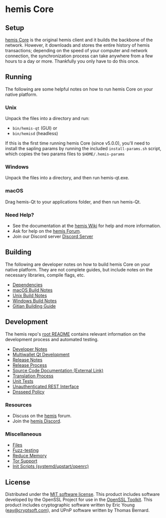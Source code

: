 hemis Core
=============

Setup
---------------------
[hemis Core](http://hemis.org/wallet) is the original hemis client and it builds the backbone of the network. However, it downloads and stores the entire history of hemis transactions; depending on the speed of your computer and network connection, the synchronization process can take anywhere from a few hours to a day or more. Thankfully you only have to do this once.

Running
---------------------
The following are some helpful notes on how to run hemis Core on your native platform.

### Unix

Unpack the files into a directory and run:

- `bin/hemis-qt` (GUI) or
- `bin/hemisd` (headless)

If this is the first time running hemis Core (since v5.0.0), you'll need to install the sapling params by running the included `install-params.sh` script, which copies the two params files to `$HOME/.hemis-params`

### Windows

Unpack the files into a directory, and then run hemis-qt.exe.

### macOS

Drag hemis-Qt to your applications folder, and then run hemis-Qt.

### Need Help?

* See the documentation at the [hemis Wiki](https://github.com/hemis-Project/hemis/wiki)
for help and more information.
* Ask for help on the [hemis Forum](http://forum.hemis.org/).
* Join our Discord server [Discord Server](https://discord.hemis.org)

Building
---------------------
The following are developer notes on how to build hemis Core on your native platform. They are not complete guides, but include notes on the necessary libraries, compile flags, etc.

- [Dependencies](dependencies.md)
- [macOS Build Notes](build-osx.md)
- [Unix Build Notes](build-unix.md)
- [Windows Build Notes](build-windows.md)
- [Gitian Building Guide](gitian-building.md)

Development
---------------------
The hemis repo's [root README](/README.md) contains relevant information on the development process and automated testing.

- [Developer Notes](developer-notes.md)
- [Multiwallet Qt Development](multiwallet-qt.md)
- [Release Notes](release-notes.md)
- [Release Process](release-process.md)
- [Source Code Documentation (External Link)](https://www.fuzzbawls.pw/hemis/doxygen/)
- [Translation Process](translation_process.md)
- [Unit Tests](unit-tests.md)
- [Unauthenticated REST Interface](REST-interface.md)
- [Dnsseed Policy](dnsseed-policy.md)

### Resources
* Discuss on the [hemis](http://forum.hemis.org/) forum.
* Join the [hemis Discord](https://discord.hemis.org).

### Miscellaneous
- [Files](files.md)
- [Fuzz-testing](fuzzing.md)
- [Reduce Memory](reduce-memory.md)
- [Tor Support](tor.md)
- [Init Scripts (systemd/upstart/openrc)](init.md)

License
---------------------
Distributed under the [MIT software license](/COPYING).
This product includes software developed by the OpenSSL Project for use in the [OpenSSL Toolkit](https://www.openssl.org/). This product includes
cryptographic software written by Eric Young ([eay@cryptsoft.com](mailto:eay@cryptsoft.com)), and UPnP software written by Thomas Bernard.
